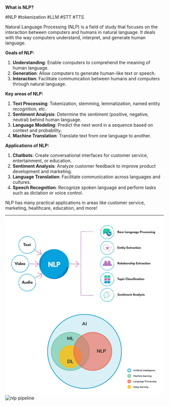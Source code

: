 **What is NLP?**

#NLP #tokenization #LLM #STT #TTS

Natural Language Processing (NLP) is a field of study that focuses on the interaction between computers and humans in natural language. It deals with the way computers understand, interpret, and generate human language.

**Goals of NLP:**

1. **Understanding**: Enable computers to comprehend the meaning of human language.
2. **Generation**: Allow computers to generate human-like text or speech.
3. **Interaction**: Facilitate communication between humans and computers through natural language.

**Key areas of NLP:**

1. **Text Processing**: Tokenization, stemming, lemmatization, named entity recognition, etc.
2. **Sentiment Analysis**: Determine the sentiment (positive, negative, neutral) behind human language.
3. **Language Modeling**: Predict the next word in a sequence based on context and probability.
4. **Machine Translation**: Translate text from one language to another.

**Applications of NLP:**

1. **Chatbots**: Create conversational interfaces for customer service, entertainment, or education.
2. **Sentiment Analysis**: Analyze customer feedback to improve product development and marketing.
3. **Language Translation**: Facilitate communication across languages and cultures.
4. **Speech Recognition**: Recognize spoken language and perform tasks such as dictation or voice control.

NLP has many practical applications in areas like customer service, marketing, healthcare, education, and more!

---
![nlp tasks](./images/nlp_tasks.jpg)
![nlp and AI](./images/nlp_and_ai.jpg)
![nlp pipeline](./images/nlp_pipeline.jpg)
